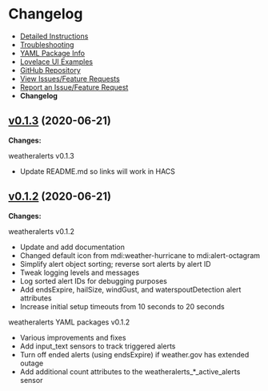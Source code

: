 # Changelog

  * [Detailed Instructions](documentation/DOCUMENTATION.md)
  * [Troubleshooting](documentation/TROUBLESHOOTING.md)
  * [YAML Package Info](documentation/YAML_PACKAGES_DOCS.md)
  * [Lovelace UI Examples](documentation/LOVELACE_EXAMPLES.md)
  * [GitHub Repository](https://github.com/custom-components/weatheralerts)
  * [View Issues/Feature Requests](https://github.com/custom-components/weatheralerts/issues)
  * [Report an Issue/Feature Request](https://github.com/custom-components/weatheralerts/issues/new/choose)
  * **Changelog**

## [v0.1.3](https://github.com/custom-components/weatheralerts/tree/v0.1.3) (2020-06-21)

**Changes:**

weatheralerts v0.1.3
  * Update README.md so links will work in HACS

## [v0.1.2](https://github.com/custom-components/weatheralerts/tree/0.1.2) (2020-06-21)

**Changes:**

weatheralerts v0.1.2
  * Update and add documentation
  * Changed default icon from mdi:weather-hurricane to mdi:alert-octagram
  * Simplify alert object sorting; reverse sort alerts by alert ID
  * Tweak logging levels and messages
  * Log sorted alert IDs for debugging purposes
  * Add endsExpire, hailSize, windGust, and waterspoutDetection alert attributes
  * Increase initial setup timeouts from 10 seconds to 20 seconds

weatheralerts YAML packages v0.1.2
  * Various improvements and fixes
  * Add input_text sensors to track triggered alerts
  * Turn off ended alerts (using endsExpire) if weather.gov has extended outage
  * Add additional count attributes to the weatheralerts_*_active_alerts sensor
